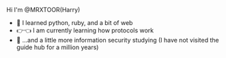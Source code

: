 Hi I'm @MRXTOOR(Harry)
-  👀  I learned python, ruby, and a bit of web
- 👉👈 I am currently learning how protocols work
-  🌚 ...and a little more information security studying
(I have not visited the guide hub for a million years)

